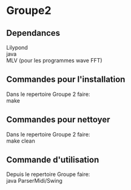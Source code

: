 # Groupe2
## Dependances
Lilypond     
java    
MLV (pour les programmes wave FFT)       
## Commandes pour l'installation
Dans le repertoire Groupe 2 faire:    
make      
## Commandes pour nettoyer
Dans le repertoire Groupe 2 faire:                                      
make clean                        
## Commande d'utilisation
Depuis le repertoire Groupe faire:                            
java ParserMidi/Swing                   